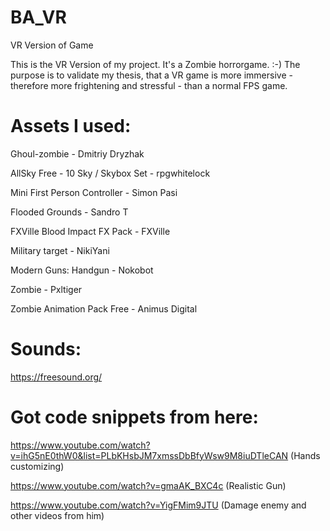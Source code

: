 # BA_VR
VR Version of Game

This is the VR Version of my project. It's a Zombie horrorgame. :-) The purpose is to validate my thesis, that a VR game is more immersive - therefore more frightening and stressful - than a normal FPS game.

# Assets I used:
Ghoul-zombie - Dmitriy Dryzhak

AllSky Free - 10 Sky / Skybox Set - rpgwhitelock

Mini First Person Controller - Simon Pasi

Flooded Grounds - Sandro T

FXVille Blood Impact FX Pack - FXVille

Military target - NikiYani

Modern Guns: Handgun - Nokobot

Zombie - Pxltiger

Zombie Animation Pack Free - Animus Digital

# Sounds:
https://freesound.org/

# Got code snippets from here:
https://www.youtube.com/watch?v=ihG5nE0thW0&list=PLbKHsbJM7xmssDbBfyWsw9M8iuDTleCAN (Hands customizing)

https://www.youtube.com/watch?v=gmaAK_BXC4c (Realistic Gun)

https://www.youtube.com/watch?v=YigFMim9JTU (Damage enemy and other videos from him)
